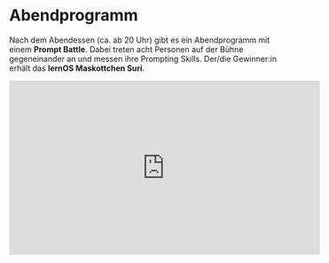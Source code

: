 # Abendprogramm

Nach dem Abendessen (ca. ab 20 Uhr) gibt es ein Abendprogramm mit einem **Prompt Battle**. Dabei treten acht Personen auf der Bühne gegeneinander an und messen ihre Prompting Skills. Der/die Gewinner:in erhält das **lernOS Maskottchen Suri**.

<iframe width="560" height="315" src="https://www.youtube-nocookie.com/embed/c8oRlMp-XdE?si=n1Ch5EJPiZkU2umA" title="YouTube video player" frameborder="0" allow="accelerometer; autoplay; clipboard-write; encrypted-media; gyroscope; picture-in-picture; web-share" referrerpolicy="strict-origin-when-cross-origin" allowfullscreen></iframe>